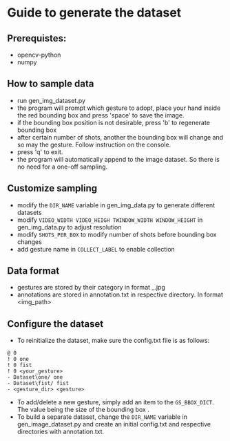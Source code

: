 # Guide to generate the dataset
## Prerequistes:
- opencv-python
- numpy

## How to sample data
- run gen_img_dataset.py
- the program will prompt which gesture to adopt, place your hand inside the red bounding box and press 'space' to save the image.
- if the bounding box position is not desirable, press 'b' to regenerate bounding box
- after certain number of shots, another the bounding box will change and so may the gesture. Follow instruction on the console.
- press 'q' to exit. 
- the program will automatically append to the image dataset. So there is no need for a one-off sampling.


## Customize sampling
- modify the ```DIR_NAME``` variable in gen_img_data.py to generate different datasets
- modify ```VIDEO_WIDTH VIDEO_HEIGH TWINDOW_WIDTH WINDOW_HEIGHT``` in gen_img_data.py to adjust resolution 
- modify ```SHOTS_PER_BOX``` to modify number of shots before bounding box changes
- add gesture name in ```COLLECT_LABEL``` to enable collection

## Data format
- gestures are stored by their category in format <gesture>_<number>.jpg
- annotations are stored in annotation.txt in respective directory. In format <img_path> <x1> <y1> <x2> <y2>

## Configure the dataset
- To reinitialize the dataset, make sure the config.txt file is as follows:
```
@ 0
! 0 one
! 0 fist
! 0 <your_gesture>
- Dataset\one/ one
- Dataset\fist/ fist
- <gesture_dir> <gesture>
```
- To add/delete a new gesture, simply add an item to the ```GS_BBOX_DICT```. The value being the size of the bounding box .
- To build a separate dataset, change the ```DIR_NAME``` variable in gen_image_dataset.py and create an initial config.txt and respective directories with annotation.txt.
